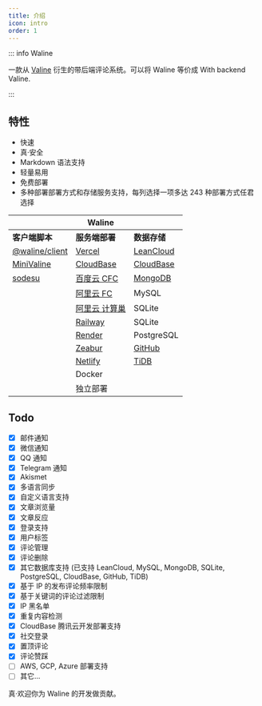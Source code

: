 ```yaml
---
title: 介绍
icon: intro
order: 1
---
```


::: info Waline

一款从 [Valine](https://valine.js.org) 衍生的带后端评论系统。可以将 Waline 等价成 With backend Valine.

:::

<!-- more -->

## 特性

- 快速
- 真·安全
- Markdown 语法支持
- 轻量易用
- 免费部署
- 多种部署部署方式和存储服务支持，每列选择一项多达 243 种部署方式任君选择

|                                                 | Waline                                                          |                                    |
| ----------------------------------------------- | --------------------------------------------------------------- | ---------------------------------- |
| **客户端脚本**                                  | **服务端部署**                                                  | **数据存储**                       |
| [@waline/client](https://waline.js.org)         | [Vercel](https://vercel.com)                                    | [LeanCloud](https://leancloud.app) |
| [MiniValine](https://minivaline.js.org/)        | [CloudBase](https://cloudbase.net/)                             | [CloudBase](https://cloudbase.net) |
| [sodesu](https://github.com/BeiyanYunyi/sodesu) | [百度云 CFC](https://console.bce.baidu.com/cfc/#/cfc/functions) | [MongoDB](https://mongodb.com)     |
|                                                 | [阿里云 FC](https://fc.console.aliyun.com/)                     | MySQL                              |
|                                                 | [阿里云 计算巢](https://computenest.console.aliyun.com) | SQLite                              |
|                                                 | [Railway](https://railway.app)                                  | SQLite                             |
|                                                 | [Render](https://render.com)                                    | PostgreSQL                         |
|                                                 | [Zeabur](https://zeabur.com)                                    | [GitHub](https://github.com)       |
|                                                 | [Netlify](https://netlify.com)                                  | [TiDB](https://tidbcloud.com/)     |
|                                                 | Docker                                                          |                                    |
|                                                 | 独立部署                                                        |                                    |

## Todo

- [x] 邮件通知
- [x] 微信通知
- [x] QQ 通知
- [x] Telegram 通知
- [x] Akismet
- [x] 多语言同步
- [x] 自定义语言支持
- [x] 文章浏览量
- [x] 文章反应
- [x] 登录支持
- [x] 用户标签
- [x] 评论管理
- [x] 评论删除
- [x] 其它数据库支持 (已支持 LeanCloud, MySQL, MongoDB, SQLite, PostgreSQL, CloudBase, GitHub, TiDB)
- [x] 基于 IP 的发布评论频率限制
- [x] 基于关键词的评论过滤限制
- [x] IP 黑名单
- [x] 重复内容检测
- [x] CloudBase 腾讯云开发部署支持
- [x] 社交登录
- [x] 置顶评论
- [x] 评论赞踩
- [ ] AWS, GCP, Azure 部署支持
- [ ] 其它...

真·欢迎你为 Waline 的开发做贡献。
